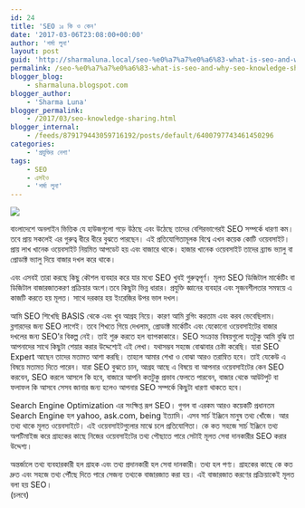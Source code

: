 ```yaml
---
id: 24
title: 'SEO ১ঃ কি ও কেন'
date: '2017-03-06T23:08:00+00:00'
author: 'শর্মা লুনা'
layout: post
guid: 'http://sharmaluna.local/seo-%e0%a7%a7%e0%a6%83-what-is-seo-and-why-seo-knowledge-sharing/'
permalink: /seo-%e0%a7%a7%e0%a6%83-what-is-seo-and-why-seo-knowledge-sharing/
blogger_blog:
    - sharmaluna.blogspot.com
blogger_author:
    - 'Sharma Luna'
blogger_permalink:
    - /2017/03/seo-knowledge-sharing.html
blogger_internal:
    - /feeds/879179443059716192/posts/default/6400797743461450296
categories:
    - 'প্রযুক্তির নেশা'
tags:
    - SEO
    - এসইও
    - 'শর্মা লুনা'
---
```


![](https://bn.sharmaluna.com/wp-content/uploads/2017/03/Learn-SEO-796x398-300x150.jpg)

বাংলাদেশে অনলাইন ভিত্তিক যে হাউজগুলো গড়ে উঠছে এবং উঠেছে তাদের বেশিরভাগেরই SEO সম্পর্কে ধারণা কম। তবে প্রায় সকলেই এর গুরুত্ব ধীরে ধীরে বুঝতে পারছেন। এই প্রতিযোগিতামূলক বিশ্বে এখন কয়েক কোটি ওয়েবসাইট। প্রায় লাখ খানেক ওয়েবসাইট নিয়মিত আপডেট হয় এবং বাজারে থাকে। হাজার খানেক ওয়েবসাইট তাদের ব্র্যান্ড ভ্যালু বা প্রোডাক্ট ভ্যালু দিয়ে বাজার দখল করে থাকে।

এবং এসবই তারা করছে কিছু কৌশল ব্যবহার করে যার মধ্যে SEO খুবই গুরুত্বপূর্ণ। মূলত SEO ডিজিটাল মার্কেটিং বা ডিজিটাল বাজারজাতকরণ প্রক্রিয়ার অংশ।তবে কিছুটা ভিন্ন ধারার। প্রযুক্তি জ্ঞানের ব্যবহার এবং সৃজনশীলতার সমন্বয়ে এ কাজটি করতে হয় মূলত। সাথে দরকার হয় ইংরেজির উপর ভাল দখল।

আমি SEO শিখেছি BASIS থেকে এবং খুব আগ্রহ নিয়ে। কারণ আমি ব্লগিং করতাম এবং করব ভেবেছিলাম। ব্লগারদের জন্য SEO লাগেই। তবে শিখতে গিয়ে দেখলাম, প্রোডাক্ট মার্কেটিং এবং যেকোনো ওয়েবসাইটের বাজার দখলের জন্য SEO’র বিকল্প নেই। তাই শুরু করতে হল ব্যাপকাকারে। SEO সংক্রান্ত বিষয়গুলো যতটুকু আমি বুঝি তা আপনাদের সাথে কিছুটা শেয়ার করার উদ্দেশ্যেই এই লেখা। যথাসম্ভব সহজে বোঝাবার চেষ্টা করেছি। যারা SEO Expert আছেন তাদের মতামত আশা করছি। তাহলে আমার শেখা ও বোঝা আরও তরান্বিত হবে। তাই যেকেউ এ বিষয়ে মতামত দিতে পারেন। যারা SEO বুঝতে চান, আগ্রহ আছে এ বিষয়ে বা আপনার ওয়েবসাইটের কেন SEO করবেন, SEO করলে আসলে কি হবে, বাজারে আপনি কতটুকু প্রভাব ফেলতে পারবেন, বাজার থেকে আউটপুট বা ফলাফল কি আসবে সেসব জানার জন্য হলেও আপনার SEO সম্পর্কে কিছুটা ধারণা থাকতে হবে।

Search Engine Optimization এর সংক্ষিপ্ত রূপ SEO। গুগল বা এরকম আরও কয়েকটি প্রধানতম Search Engine হল yahoo, ask.com, being ইত্যাদি। এসব সার্চ ইঞ্জিনে মানুষ তথ্য খোঁজে। আর তথ্য থাকে মূলত ওয়েবসাইটে। এই ওয়েবসাইটগুলোর মাঝে চলে প্রতিযোগিতা। কে কত সহজে সার্চ ইঞ্জিনে তথ্য অপটিমাইজ করে গ্রাহকের কাছে নিজের ওয়েবসাইটের তথ্য পৌছাতে পারে সেটাই মূলত সেবা দানকারীর SEO করার উদ্দেশ্য।

অন্তর্জালে তথ্য ব্যবহারকারী হল গ্রাহক এবং তথ্য প্রদানকারী হল সেবা দানকারী। তথ্য হল পণ্য। গ্রাহকের কাছে কে কত দ্রুত এবং সহজে তথ্য পৌঁছে দিতে পারে সেজন্য তথ্যকে বাজারজাত করা হয়। এই বাজারজাত করণের প্রক্রিয়াকেই মূলত বলা হয় SEO।  
(চলবে)